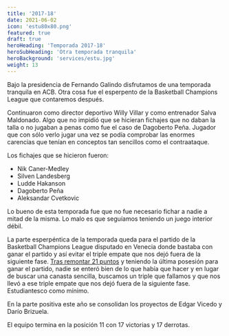 ```yaml
---
title: '2017-18'
date: 2021-06-02
icon: 'estu80x80.png'
featured: true
draft: true
heroHeading: 'Temporada 2017-18'
heroSubHeading: 'Otra temporada tranquila'
heroBackground: 'services/estu.jpg'
weight: 13
---
```


Bajo la presidencia de Fernando Galindo disfrutamos de una temporada tranquila en ACB. Otra cosa fue el esperpento de la Basketball Champions League que contaremos después.

Continuaron como director deportivo Willy Villar y como entrenador Salva Maldonado. Algo que no impidió que se hicieran fichajes que no daban la talla o no jugaban a penas como fue el caso de Dagoberto Peña. Jugador que con sólo verlo jugar una vez se podía comprobar las enormes carencias que tenían en conceptos tan sencillos como el contraataque.

Los fichajes que se hicieron fueron:
* Nik Caner-Medley
* Silven Landesberg
* Ludde Hakanson
* Dagoberto Peña
* Aleksandar Cvetkovic

Lo bueno de esta temporada fue que no fue necesario fichar a nadie a mitad de la misma. Lo malo es que seguíamos teniendo un juego interior débil.

La parte esperpéntica de la temporada queda para el partido de la Basketball Champions League disputado en Venecia donde bastaba con ganar el partido y así evitar el triple empate que nos dejó fuera de la siguiente fase. [Tras remontar 21 puntos](https://www.marca.com/baloncesto/champions-league/2018/02/06/5a7a006ee2704e0f5e8b45f2.html) y teniendo la última posesión para ganar el partido, nadie se enteró bien de lo que había que hacer y en lugar de buscar una canasta sencilla, buscamos un triple que fallamos y que nos llevó a ese triple empate que nos dejó fuera de la siguiente fase. Estudiantesco como mínimo.

En la parte positiva este año se consolidan los proyectos de Edgar Vicedo y Darío Brizuela.

El equipo termina en la posición 11 con 17 victorias y 17 derrotas.
